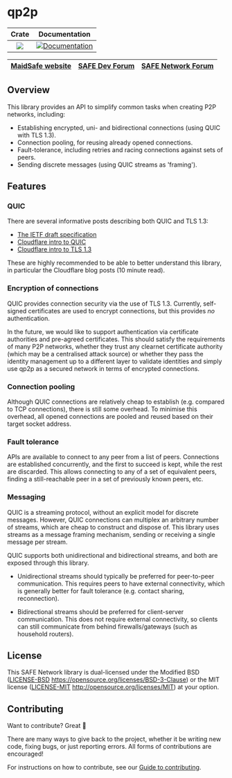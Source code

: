 # qp2p

|Crate|Documentation|
|:---:|:-----------:|
|[![](http://meritbadge.herokuapp.com/qp2p)](https://crates.io/crates/qp2p)|[![Documentation](https://docs.rs/qp2p/badge.svg)](https://docs.rs/qp2p)|

| [MaidSafe website](https://maidsafe.net) | [SAFE Dev Forum](https://forum.safedev.org) | [SAFE Network Forum](https://safenetforum.org) |
|:-------------------------------------:|:---------------------------------------:|:------------------------------------------:|

## Overview

This library provides an API to simplify common tasks when creating P2P networks, including:

- Establishing encrypted, uni- and bidirectional connections (using QUIC with TLS 1.3).
- Connection pooling, for reusing already opened connections.
- Fault-tolerance, including retries and racing connections against sets of peers.
- Sending discrete messages (using QUIC streams as 'framing').

## Features

### QUIC

There are several informative posts describing both QUIC and TLS 1.3:

- [The IETF draft specification](https://tools.ietf.org/html/draft-ietf-quic-transport-206)
- [Cloudflare intro to QUIC](https://blog.cloudflare.com/the-road-to-quic/)
- [Cloudflare intro to TLS 1.3](https://www.cloudflare.com/learning-resources/tls-1-3/)

These are highly recommended to be able to better understand this library, in particular the Cloudflare blog posts (10 minute read).


### Encryption of connections

QUIC provides connection security via the use of TLS 1.3.
Currently, self-signed certificates are used to encrypt connections, but this provides *no* authentication.

In the future, we would like to support authentication via certificate authorities and pre-agreed certificates.
This should satisfy the requirements of many P2P networks, whether they trust any clearnet certificate authority (which may be a centralised attack source) or whether they pass the identity management up to a different layer to validate identities and simply use qp2p as a secured network in terms of encrypted connections.

### Connection pooling

Although QUIC connections are relatively cheap to establish (e.g. compared to TCP connections), there is still some overhead.
To minimise this overhead, all opened connections are pooled and reused based on their target socket address.

### Fault tolerance

APIs are available to connect to any peer from a list of peers.
Connections are established concurrently, and the first to succeed is kept, while the rest are discarded.
This allows connecting to any of a set of equivalent peers, finding a still-reachable peer in a set of previously known peers, etc.

### Messaging

QUIC is a streaming protocol, without an explicit model for discrete messages.
However, QUIC connections can multiplex an arbitrary number of streams, which are cheap to construct and dispose of.
This library uses streams as a message framing mechanism, sending or receiving a single message per stream.

QUIC supports both unidirectional and bidirectional streams, and both are exposed through this library.

- Unidirectional streams should typically be preferred for peer-to-peer communication.
  This requires peers to have external connectivity, which is generally better for fault tolerance (e.g. contact sharing, reconnection).

- Bidirectional streams should be preferred for client-server communication.
  This does not require external connectivity, so clients can still communicate from behind firewalls/gateways (such as household routers).

## License

This SAFE Network library is dual-licensed under the Modified BSD ([LICENSE-BSD](LICENSE-BSD) https://opensource.org/licenses/BSD-3-Clause) or the MIT license ([LICENSE-MIT](LICENSE-MIT) http://opensource.org/licenses/MIT) at your option.

## Contributing

Want to contribute? Great 🎉

There are many ways to give back to the project, whether it be writing new code, fixing bugs, or just reporting errors. All forms of contributions are encouraged!

For instructions on how to contribute, see our [Guide to contributing](https://github.com/maidsafe/QA/blob/master/CONTRIBUTING.md).
